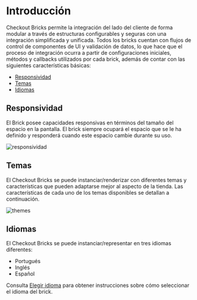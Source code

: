 # Introducción

Checkout Bricks permite la integración del lado del cliente de forma modular a través de estructuras configurables y seguras con una integración simplificada y unificada. Todos los bricks cuentan con flujos de control de componentes de UI y validación de datos, lo que hace que el proceso de integración ocurra a partir de configuraciones iniciales, métodos y callbacks utilizados por cada brick, además de contar con las siguientes características básicas:

* [Responsividad](#bookmark_responsividad)
* [Temas](#bookmark_temas)
* [Idiomas](#bookmark_idiomas)

## Responsividad

El Brick posee capacidades responsivas en términos del tamaño del espacio en la pantalla. El brick siempre ocupará el espacio que se le ha definido y responderá cuando este espacio cambie durante su uso.

![responsividad](checkout-bricks/responsive-theme-es.gif)

## Temas

El Checkout Bricks se puede instanciar/renderizar con diferentes temas y características que pueden adaptarse mejor al aspecto de la tienda. Las características de cada uno de los temas disponibles se detallan a continuación.

![themes](checkout-bricks/themes-payment-card-es.png)

## Idiomas

El Checkout Bricks se puede instanciar/representar en tres idiomas diferentes:

* Portugués
* Inglés 
* Español

Consulta [Elegir idioma](/developers/es/docs/checkout-bricks/additional-customization/select-language) para obtener instrucciones sobre cómo seleccionar el idioma del brick.